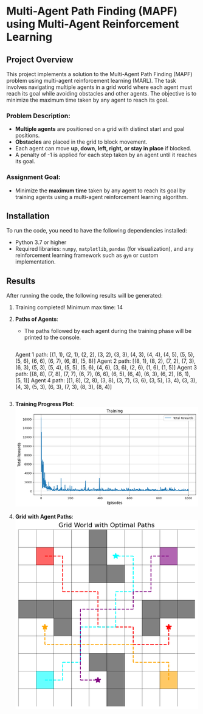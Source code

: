 # Multi-Agent Path Finding (MAPF) using Multi-Agent Reinforcement Learning

## Project Overview

This project implements a solution to the Multi-Agent Path Finding (MAPF) problem using multi-agent reinforcement learning (MARL). The task involves navigating multiple agents in a grid world where each agent must reach its goal while avoiding obstacles and other agents. The objective is to minimize the maximum time taken by any agent to reach its goal.

### Problem Description:
- **Multiple agents** are positioned on a grid with distinct start and goal positions.
- **Obstacles** are placed in the grid to block movement.
- Each agent can move **up, down, left, right, or stay in place** if blocked.
- A penalty of -1 is applied for each step taken by an agent until it reaches its goal.

### Assignment Goal:
- Minimize the **maximum time** taken by any agent to reach its goal by training agents using a multi-agent reinforcement learning algorithm.


## Installation

To run the code, you need to have the following dependencies installed:

- Python 3.7 or higher
- Required libraries: `numpy`, `matplotlib`, `pandas` (for visualization), and any reinforcement learning framework such as `gym` or custom implementation.

## Results

After running the code, the following results will be generated:

1.  Training completed! Minimum max time: 14


2. **Paths of Agents**:
   - The paths followed by each agent during the training phase will be printed to the console.
     ```
    Agent 1 path: [(1, 1), (2, 1), (2, 2), (3, 2), (3, 3), (4, 3), (4, 4), (4, 5), (5, 5), (5, 6), (6, 6), (6, 7), (6, 8), (5, 8)]
    Agent 2 path: [(8, 1), (8, 2), (7, 2), (7, 3), (6, 3), (5, 3), (5, 4), (5, 5), (5, 6), (4, 6), (3, 6), (2, 6), (1, 6), (1, 5)]
    Agent 3 path: [(8, 8), (7, 8), (7, 7), (6, 7), (6, 6), (6, 5), (6, 4), (6, 3), (6, 2), (6, 1), (5, 1)]
    Agent 4 path: [(1, 8), (2, 8), (3, 8), (3, 7), (3, 6), (3, 5), (3, 4), (3, 3), (4, 3), (5, 3), (6, 3), (7, 3), (8, 3), (8, 4)]
     ```

3. **Training Progress Plot**:
![Graph plot](https://github.com/MOONLABIISERB/marl-ecs-course/blob/abhinav_20008/Assignment_03/Training_plot.png)

4. **Grid with Agent Paths**:
![MAP](https://github.com/MOONLABIISERB/marl-ecs-course/blob/abhinav_20008/Assignment_03/MAP_plot.png)
